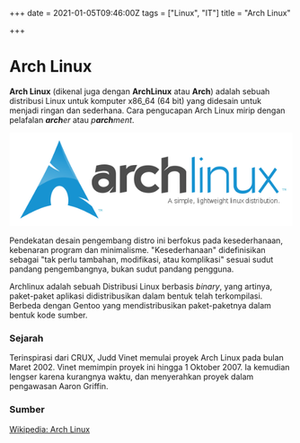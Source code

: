 +++
date = 2021-01-05T09:46:00Z
tags = ["Linux", "IT"]
title = "Arch Linux"

+++
# **Arch Linux**

**Arch Linux** (dikenal juga dengan **ArchLinux** atau **Arch**) adalah sebuah distribusi Linux untuk komputer x86_64 (64 bit) yang didesain untuk menjadi ringan dan sederhana. Cara pengucapan Arch Linux mirip dengan pelafalan **_arch_**_er_ atau _p**arch**ment_.

![](../../uploads/archlinux-official-fullcolour.png)

Pendekatan desain pengembang distro ini berfokus pada kesederhanaan, kebenaran program dan minimalisme. "Kesederhanaan" didefinisikan sebagai "tak perlu tambahan, modifikasi, atau komplikasi" sesuai sudut pandang pengembangnya, bukan sudut pandang pengguna.

Archlinux adalah sebuah Distribusi Linux berbasis _binary_, yang artinya, paket-paket aplikasi didistribusikan dalam bentuk telah terkompilasi. Berbeda dengan Gentoo yang mendistribusikan paket-paketnya dalam bentuk kode sumber.

### Sejarah

Terinspirasi dari CRUX, Judd Vinet memulai proyek Arch Linux pada bulan Maret 2002. Vinet memimpin proyek ini hingga 1 Oktober 2007. Ia kemudian lengser karena kurangnya waktu, dan menyerahkan proyek dalam pengawasan Aaron Griffin.

### Sumber

[Wikipedia: Arch Linux](https://id.wikipedia.org/wiki/Arch_Linux "Wikipedia: Arch Linux")